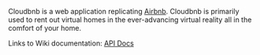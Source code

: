 Cloudbnb is a web application replicating <a href="https://www.airbnb.com/?c=.pi0.pk36239956_25650614176&ghost=true&gclid=Cj0KCQiAtICdBhCLARIsALUBFcFPUL_JPdzD1i-MnqLB5DmKr_I9MAARG0B2aItjRdBejv6ePl7YdOwaArvpEALw_wcB" target="_blank">Airbnb</a>. Cloudbnb is primarily used to rent out virtual homes in the ever-advancing virtual reality all in the comfort of your home.

Links to Wiki documentation:
<a href="https://github.com/joyceyukang/Mod4-project/wiki/API-Docs">API Docs</a>
